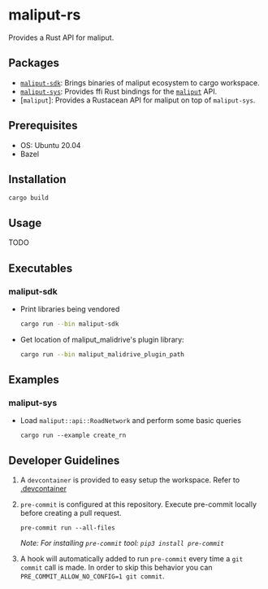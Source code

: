 # maliput-rs

Provides a Rust API for maliput.

## Packages

* [`maliput-sdk`](./maliput-sdk/): Brings binaries of maliput ecosystem to cargo workspace.
* [`maliput-sys`](./maliput-sys/): Provides ffi Rust bindings for the [`maliput`](https://github.com/maliput/maliput) API.
* [`maliput`]: Provides a Rustacean API for maliput on top of `maliput-sys`.

## Prerequisites

* OS: Ubuntu 20.04
* Bazel

## Installation


```
cargo build
```


## Usage

TODO

## Executables

### maliput-sdk

 - Print libraries being vendored
   ```sh
   cargo run --bin maliput-sdk
   ```

 - Get location of maliput_malidrive's plugin library:
   ```sh
   cargo run --bin maliput_malidrive_plugin_path
   ```

## Examples

### maliput-sys

 - Load `maliput::api::RoadNetwork` and perform some basic queries
    ```
    cargo run --example create_rn
    ```

## Developer Guidelines

1. A `devcontainer` is provided to easy setup the workspace. Refer to [.devcontainer](.devcontainer/README.md)

2. `pre-commit` is configured at this repository. Execute pre-commit locally before creating a pull request.
    ```
    pre-commit run --all-files
    ```
    _Note: For installing `pre-commit` tool: `pip3 install pre-commit`_

3. A hook will automatically added to run `pre-commit` every time a `git commit` call is made.
  In order to skip this behavior you can `PRE_COMMIT_ALLOW_NO_CONFIG=1 git commit`.
